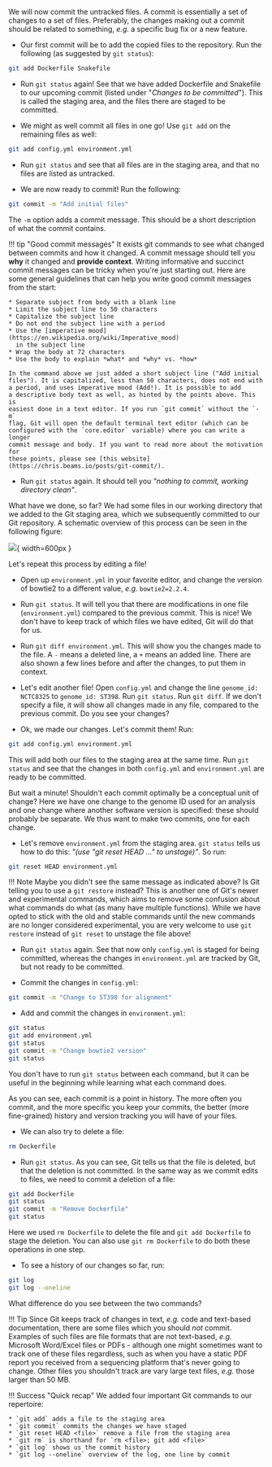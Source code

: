We will now commit the untracked files. A commit is essentially a set of
changes to a set of files. Preferably, the changes making out a commit should
be related to something, *e.g.* a specific bug fix or a new feature.

* Our first commit will be to add the copied files to the repository. Run the
  following (as suggested by `git status`):

```bash
git add Dockerfile Snakefile
```

* Run `git status` again! See that we have added Dockerfile and Snakefile to
  our upcoming commit (listed under "*Changes to be committed*"). This is
  called the staging area, and the files there are staged to be committed.

* We might as well commit all files in one go! Use `git add` on the remaining
  files as well:

```bash
git add config.yml environment.yml
```

* Run `git status` and see that all files are in the staging area, and that no
  files are listed as untracked.

* We are now ready to commit! Run the following:

```bash
git commit -m "Add initial files"
```

The `-m` option adds a commit message. This should be a short description of
what the commit contains.

!!! tip "Good commit messages"
    It exists git commands to see what changed between commits and how it changed. 
    A commit message should tell you **why** it changed and **provide context**.
    Writing informative and succinct commit messages can be tricky when you're
    just starting out. Here are some general guidelines that can help you write
    good commit messages from the start:

    * Separate subject from body with a blank line
    * Limit the subject line to 50 characters
    * Capitalize the subject line
    * Do not end the subject line with a period
    * Use the [imperative mood](https://en.wikipedia.org/wiki/Imperative_mood)
      in the subject line
    * Wrap the body at 72 characters
    * Use the body to explain *what* and *why* vs. *how*

    In the command above we just added a short subject line ("Add initial
    files"). It is capitalized, less than 50 characters, does not end with
    a period, and uses imperative mood (Add!). It is possible to add
    a descriptive body text as well, as hinted by the points above. This is
    easiest done in a text editor. If you run `git commit` without the `-m`
    flag, Git will open the default terminal text editor (which can be
    configured with the `core.editor` variable) where you can write a longer
    commit message and body. If you want to read more about the motivation for
    these points, please see [this website](https://chris.beams.io/posts/git-commit/).

* Run `git status` again. It should tell you *"nothing to commit, working
  directory clean"*.

What have we done, so far? We had some files in our working directory that we
added to the Git staging area, which we subsequently committed to our Git
repository. A schematic overview of this process can be seen in the following
figure:

![](../images/git_stage_commit.svg){ width=600px }

Let's repeat this process by editing a file!

* Open up `environment.yml` in your favorite editor, and change the version of
  bowtie2 to a different value, *e.g.* `bowtie2=2.2.4`.

* Run `git status`. It will tell you that there are modifications in one file
  (`environment.yml`) compared to the previous commit. This is nice! We don't
  have to keep track of which files we have edited, Git will do that for us.

* Run `git diff environment.yml`. This will show you the changes made to the
  file. A `-` means a deleted line, a `+` means an added line. There are also
  shown a few lines before and after the changes, to put them in context.

* Let's edit another file! Open `config.yml` and change the line `genome_id:
  NCTC8325` to `genome_id: ST398`. Run `git status`. Run `git diff`. If we
  don't specify a file, it will show all changes made in any file, compared to
  the previous commit. Do you see your changes?

* Ok, we made our changes. Let's commit them! Run:

```bash
git add config.yml environment.yml
```

This will add both our files to the staging area at the same time. Run `git
status` and see that the changes in both `config.yml` and `environment.yml` are
ready to be committed.

But wait a minute! Shouldn't each commit optimally be a conceptual unit of
change? Here we have one change to the genome ID used for an analysis and one
change where another software version is specified: these should probably be
separate. We thus want to make two commits, one for each change.

* Let's remove `environment.yml` from the staging area. `git status` tells us
  how to do this: *"(use "git reset HEAD <file>..." to unstage)"*. So run:

```bash
git reset HEAD environment.yml
```

!!! Note
    Maybe you didn't see the same message as indicated above? Is Git telling you
    to use a `git restore` instead? This is another one of Git's newer and
    experimental commands, which aims to remove some confusion about what
    commands do what (as many have multiple functions). While we have opted to
    stick with the old and stable commands until the new commands are no longer
    considered experimental, you are very welcome to use `git restore` instead
    of `git reset` to unstage the file above!

* Run `git status` again. See that now only `config.yml` is staged for being
  committed, whereas the changes in `environment.yml` are tracked by Git, but
  not ready to be committed.

* Commit the changes in `config.yml`:

```bash
git commit -m "Change to ST398 for alignment"
```

* Add and commit the changes in `environment.yml`:

```bash
git status
git add environment.yml
git status
git commit -m "Change bowtie2 version"
git status
```

You don't have to run `git status` between each command, but it can be useful
in the beginning while learning what each command does.

As you can see, each commit is a point in history. The more often you commit,
and the more specific you keep your commits, the better (more fine-grained)
history and version tracking you will have of your files.

* We can also try to delete a file:

```bash
rm Dockerfile
```

* Run `git status`. As you can see, Git tells us that the file is deleted, but
  that the deletion is not committed. In the same way as we commit edits to
  files, we need to commit a deletion of a file:

```bash
git add Dockerfile
git status
git commit -m "Remove Dockerfile"
git status
```

Here we used `rm Dockerfile` to delete the file and `git add Dockerfile` to
stage the deletion. You can also use `git rm Dockerfile` to do both these
operations in one step.

* To see a history of our changes so far, run:

```bash
git log
git log --oneline
```

What difference do you see between the two commands?

!!! Tip
    Since Git keeps track of changes in text, *e.g.* code and text-based
    documentation, there are some files which you should *not* commit. Examples
    of such files are file formats that are not text-based, *e.g.* Microsoft
    Word/Excel files or PDFs - although one might sometimes want to track one of
    these files regardless, such as when you have a static PDF report you
    received from a sequencing platform that's never going to change. Other
    files you shouldn't track are vary large text files, *e.g.* those larger
    than 50 MB.

!!! Success "Quick recap"
    We added four important Git commands to our repertoire:
    
    * `git add` adds a file to the staging area
    * `git commit` commits the changes we have staged
    * `git reset HEAD <file>` remove a file from the staging area
    * `git rm` is shorthand for `rm <file>; git add <file>`
    * `git log` shows us the commit history
    * `git log --oneline` overview of the log, one line by commit
